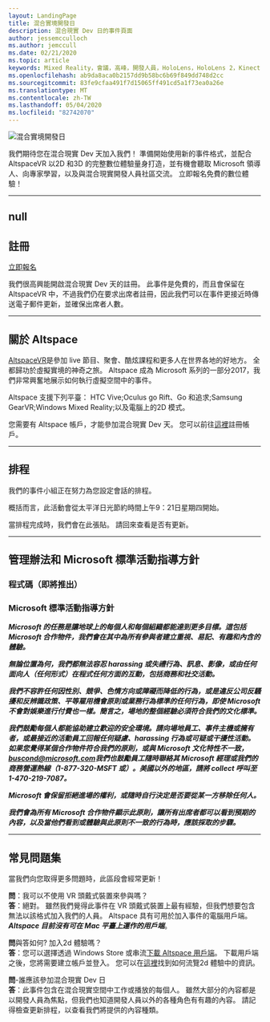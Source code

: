 ```yaml
---
layout: LandingPage
title: 混合實境開發日
description: 混合現實 Dev 日的事件頁面
author: jessemcculloch
ms.author: jemccull
ms.date: 02/21/2020
ms.topic: article
keywords: Mixed Reality，會議，高峰，開發人員，HoloLens，HoloLens 2，Kinect
ms.openlocfilehash: ab9da8aca0b2157dd9b58bc6b69f849dd748d2cc
ms.sourcegitcommit: 83fe9cfaa491f7d15065ff491cd5a1f73ea0a26e
ms.translationtype: MT
ms.contentlocale: zh-TW
ms.lasthandoff: 05/04/2020
ms.locfileid: "82742070"
---
```

![混合實境開發日](images/MRDD/MRDevDaysBanner.png)

我們期待您在混合現實 Dev 天加入我們！ 準備開始使用新的事件格式，並配合 AltspaceVR 以2D 和3D 的完整數位體驗量身打造，並有機會聽取 Microsoft 領導人、向專家學習，以及與混合現實開發人員社區交流。 立即報名免費的數位體驗！

---
null
---

## <a name="registration"></a>註冊

[立即報名](https://mixedrealityprod.microsoftcrmportals.com/MRDDRegistration/)

我們很高興能開啟混合現實 Dev 天的註冊。  此事件是免費的，而且會保留在 AltspaceVR 中，不過我們仍在要求出席者註冊，因此我們可以在事件更接近時傳送電子郵件更新，並確保出席者人數。

---

## <a name="about-altspace"></a>關於 Altspace

[AltspaceVR](https://altvr.com/)是參加 live 節目、聚會、酷炫課程和更多人在世界各地的好地方。 全都歸功於虛擬實境的神奇之旅。  Altspace 成為 Microsoft 系列的一部分2017，我們非常興奮地展示如何執行虛擬空間中的事件。

Altspace 支援下列平臺： HTC Vive;Oculus go Rift、Go 和追求;Samsung GearVR;Windows Mixed Reality;以及電腦上的2D 模式。

您需要有 Altspace 帳戶，才能參加混合現實 Dev 天。 您可以前往[這裡](https://account.altvr.com/users/sign_up)註冊帳戶。

---

## <a name="schedule"></a>排程

我們的事件小組正在努力為您設定會話的排程。  

概括而言，此活動會從太平洋日光節約時間上午9：21日星期四開始。  

當排程完成時，我們會在此張貼。 請回來查看是否有更新。  

---

## <a name="code-of-conduct-and-microsoft-standard-event-guidelines"></a>管理辦法和 Microsoft 標準活動指導方針

### <a name="code-of-conduct-coming-soon"></a>程式碼（即將推出）

### <a name="microsoft-standard-event-guidelines"></a>Microsoft 標準活動指導方針

***Microsoft 的任務是讓地球上的每個人和每個組織都能達到更多目標。這包括 Microsoft 合作物件，我們會在其中為所有參與者建立重視、易記、有趣和內含的體驗。***

***無論位置為何，我們都無法容忍 harassing 或失禮行為、訊息、影像，或由任何面向人（任何形式）在程式任何方面的互動，包括商務和社交活動。***

***我們不容許任何因性別、競爭、色情方向或障礙而降低的行為，或是違反公司反騷擾和反辨識政策、平等雇用機會原則或業務行為標準的任何行為，即使 Microsoft 不會對娛樂進行付費也一樣。簡言之，場地的整個經驗必須符合我們的文化標準。***

***我們鼓勵每個人都能協助建立歡迎的安全環境。請向場地員工、事件主機或擁有者，或最接近的活動員工回報任何疑慮、harassing 行為或可疑或干擾性活動。如果您覺得某個合作物件符合我們的原則，或與 Microsoft 文化特性不一致， [buscond@microsoft.com](mailto:buscond@microsoft.com)我們也鼓勵員工隨時聯絡其 Microsoft 經理或我們的商務營運熱線（1-877-320-MSFT 或）。美國以外的地區，請將 collect 呼叫至1-470-219-7087。***

***Microsoft 會保留拒絕進場的權利，或隨時自行決定是否要從某一方移除任何人。***

***我們會為所有 Microsoft 合作物件顯示此原則，讓所有出席者都可以看到預期的內容，以及當他們看到或體驗與此原則不一致的行為時，應該採取的步驟。***

---

## <a name="frequently-asked-questions"></a>常見問題集
當我們向您取得更多問題時，此區段會經常更新！

**問**：我可以不使用 VR 頭戴式裝置來參與嗎？  
**答**：絕對。 雖然我們覺得此事件在 VR 頭戴式裝置上最有經驗，但我們想要包含無法以該格式加入我們的人員。  Altspace 具有可用於加入事件的電腦用戶端。 ***Altspace 目前沒有可在 Mac 平臺上運作的用戶端***。  
  
**問**與答如何? 加入2d 體驗嗎？  
**答**：您可以選擇透過 Windows Store 或串流[下載 Altspace 用戶端](https://altvr.com/get-altspacevr/)。 下載用戶端之後，您將需要建立帳戶並登入。 您可以在[這裡](https://help.altvr.com/hc/en-us/articles/115003528373-How-do-I-control-my-avatar-with-Mouse-Keyboard-)找到如何流覽2d 體驗中的資訊。
  
**問**-誰應該參加混合現實 Dev 日  
**答**：此事件包含在混合現實空間中工作或播放的每個人。 雖然大部分的內容都是以開發人員為焦點，但我們也知道開發人員以外的各種角色有有趣的內容。 請記得檢查更新排程，以查看我們將提供的內容種類。  

<!--  
**Q** -  
**A** -  
  
**Q** -  
**A** -  
  
**Q** -  
**A** -  
-->
